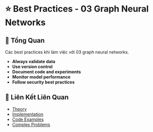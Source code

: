 # ⭐ Best Practices - 03 Graph Neural Networks

## 🎯 Tổng Quan

Các best practices khi làm việc với 03 graph neural networks.

- **Always validate data**
- **Use version control**
- **Document code and experiments**
- **Monitor model performance**
- **Follow security best practices**

## 🔗 Liên Kết Liên Quan

- [Theory](./THEORY_03_graph_neural_networks.md)
- [Implementation](./IMPLEMENTATION_03_graph_neural_networks.md)
- [Code Examples](./CODE_EXAMPLES_03_graph_neural_networks.md)
- [Complex Problems](./COMPLEX_PROBLEMS.md)
